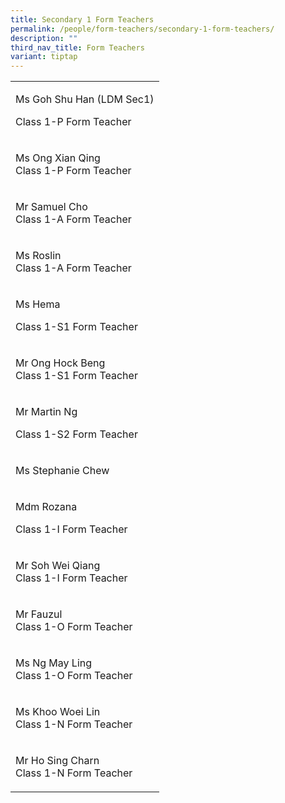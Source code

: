 ```yaml
---
title: Secondary 1 Form Teachers
permalink: /people/form-teachers/secondary-1-form-teachers/
description: ""
third_nav_title: Form Teachers
variant: tiptap
---
```

<table><tbody><tr><td rowspan="1" colspan="1"><p>Ms Goh Shu Han (LDM Sec1)</p><p>Class 1-P Form Teacher</p></td></tr><tr><td rowspan="1" colspan="1"><p>Ms Ong Xian Qing<br>Class 1-P Form Teacher</p></td></tr><tr><td rowspan="1" colspan="1"><p>Mr Samuel Cho<br>Class 1-A Form Teacher</p></td></tr><tr><td rowspan="1" colspan="1"><p>Ms Roslin<br>Class 1-A Form Teacher</p></td></tr><tr><td rowspan="1" colspan="1"><p>Ms Hema</p><p>Class 1-S1 Form Teacher</p></td></tr><tr><td rowspan="1" colspan="1"><p>Mr Ong Hock Beng<br>Class 1-S1 Form Teacher</p></td></tr><tr><td rowspan="1" colspan="1"><p>Mr Martin Ng</p><p>Class 1-S2 Form Teacher</p></td></tr><tr><td rowspan="1" colspan="1"><p>Ms Stephanie Chew</p></td></tr><tr><td rowspan="1" colspan="1"><p>Mdm Rozana</p><p>Class 1-I Form Teacher&nbsp;</p></td></tr><tr><td rowspan="1" colspan="1"><p>Mr Soh Wei Qiang<br>Class 1-I Form Teacher</p></td></tr><tr><td rowspan="1" colspan="1"><p>Mr Fauzul<br>Class 1-O Form Teacher</p></td></tr><tr><td rowspan="1" colspan="1"><p>Ms Ng May Ling<br>Class 1-O Form Teacher</p></td></tr><tr><td rowspan="1" colspan="1"><p>Ms Khoo Woei Lin<br>Class 1-N Form Teacher</p></td></tr><tr><td rowspan="1" colspan="1"><p>Mr Ho Sing Charn<br>Class 1-N Form Teacher</p></td></tr></tbody></table><p></p>